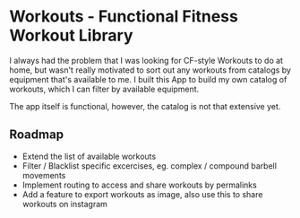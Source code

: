 # Workouts - Functional Fitness Workout Library

I always had the problem that I was looking for CF-style Workouts to do at home, but wasn't really motivated to sort out any workouts from catalogs by equipment that's available to me. I built this App to build my own catalog of workouts, which I can filter by available equipment.

The app itself is functional, however, the catalog is not that extensive yet.

## Roadmap
* Extend the list of available workouts
* Filter / Blacklist specific excercises, eg. complex / compound barbell movements
* Implement routing to access and share workouts by permalinks
* Add a feature to export workouts as image, also use this to share workouts on instagram
